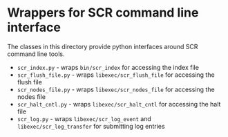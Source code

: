 # Wrappers for SCR command line interface
The classes in this directory provide python interfaces around SCR command line tools.

- ``scr_index.py``      - wraps ``bin/scr_index`` for accessing the index file
- ``scr_flush_file.py`` - wraps ``libexec/scr_flush_file`` for accessing the flush file
- ``scr_nodes_file.py`` - wraps ``libexec/scr_nodes_file`` for accessing the nodes file
- ``scr_halt_cntl.py``  - wraps ``libexec/scr_halt_cntl`` for accessing the halt file
- ``scr_log.py``        - wraps ``libexec/scr_log_event`` and ``libexec/scr_log_transfer`` for submitting log entries
